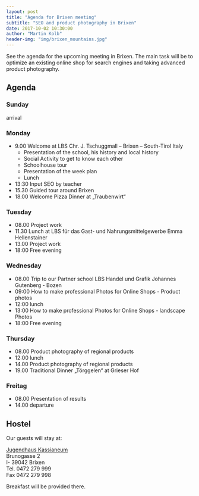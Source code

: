 ```yaml
---
layout: post
title: "Agenda for Brixen meeting"
subtitle: "SEO and product photography in Brixen"
date: 2017-10-02 10:30:00
author: "Martin Kolb"
header-img: "img/brixen_mountains.jpg"
---
```

See the agenda for the upcoming meeting in Brixen. The main task will be to optimize an existing online shop for search engines and taking advanced product photography.
<div id="getting-started"></div>
<script type="text/javascript">
       function init() {
         jQuery('#getting-started').countdown('2017/10/09', function(event) {
           jQuery(this).html(event.strftime('%w weeks %d days %H:%M:%S'));
         });
       };
</script>

## Agenda

### Sunday
arrival

### Monday
* 9.00 Welcome at LBS Chr. J. Tschuggmall – Brixen – South-Tirol Italy
	* Presentation of the school, his history and local history
	* Social Activity to get to know each other
	* Schoolhouse tour
	* Presentation of the week plan
	* Lunch
* 13:30 Input SEO by teacher
* 15.30 Guided tour around Brixen
* 18.00 Welcome Pizza Dinner at „Traubenwirt“

### Tuesday
* 08.00 Project work
* 11.30 Lunch at LBS für das Gast- und Nahrungsmittelgewerbe Emma Hellenstainer
* 13.00 Project work
* 18:00 Free evening

### Wednesday
* 08.00 Trip to our Partner school LBS Handel und Grafik Johannes Gutenberg - Bozen
* 09:00 How to make professional Photos for Online Shops - Product photos
* 12:00 lunch
* 13:00 How to make professional Photos for Online Shops - landscape Photos
* 18:00 Free evening

### Thursday
* 08.00 Product photography of regional products 
* 12:00 lunch
* 14.00 Product photography of regional products
* 19.00 Traditional Dinner „Törggelen“ at Grieser Hof

### Freitag
* 08.00 Presentation of results
* 14.00 departure

## Hostel
Our guests will stay at:

[Jugendhaus Kassianeum](http://jukas.net)  
Brunogasse 2  
I- 39042 Brixen  
Tel. 0472 279 999  
Fax 0472 279 998

Breakfast will be provided there.

